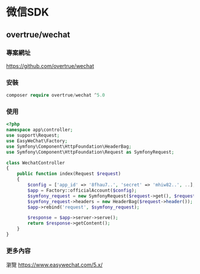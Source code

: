 # 微信SDK

## overtrue/wechat

### 專案網址

https://github.com/overtrue/wechat

### 安裝

```php
composer require overtrue/wechat ^5.0
```

### 使用

```php
<?php
namespace app\controller;
use support\Request;
use EasyWeChat\Factory;
use Symfony\Component\HttpFoundation\HeaderBag;
use Symfony\Component\HttpFoundation\Request as SymfonyRequest;

class WechatController
{
    public function index(Request $request)
    {
        $config = ['app_id' => '8fhau7..', 'secret' => 'mhiw82..', ..];
        $app = Factory::officialAccount($config);
        $symfony_request = new SymfonyRequest($request->get(), $request->post(), [], $request->cookie(), [], [], $request->rawBody());
        $symfony_request->headers = new HeaderBag($request->header());
        $app->rebind('request', $symfony_request);

        $response = $app->server->serve();
        return $response->getContent();
    }
}
```

### 更多內容

瀏覽 https://www.easywechat.com/5.x/